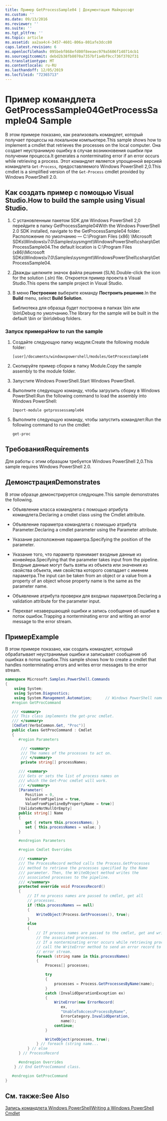 ```yaml
---
title: Пример GetProcessSample04 | Документация Майкрософт
ms.custom: ''
ms.date: 09/13/2016
ms.reviewer: ''
ms.suite: ''
ms.tgt_pltfrm: ''
ms.topic: article
ms.assetid: aa2aa4c4-3457-4601-806a-801afe3dcc80
caps.latest.revision: 6
ms.openlocfilehash: 095bebf868efd00f8eeaec979a5606f140714cb1
ms.sourcegitcommit: debd2b38fb8070a7357bf1a4bf9cc736f3702f31
ms.translationtype: MT
ms.contentlocale: ru-RU
ms.lasthandoff: 12/05/2019
ms.locfileid: "72365713"
---
```

# <a name="getprocesssample04-sample"></a><span data-ttu-id="c5308-102">Пример командлета GetProcessSample04</span><span class="sxs-lookup"><span data-stu-id="c5308-102">GetProcessSample04 Sample</span></span>

<span data-ttu-id="c5308-103">В этом примере показано, как реализовать командлет, который получает процессы на локальном компьютере.</span><span class="sxs-lookup"><span data-stu-id="c5308-103">This sample shows how to implement a cmdlet that retrieves the processes on the local computer.</span></span> <span data-ttu-id="c5308-104">Она создает неустранимую ошибку в случае возникновения ошибки при получении процесса.</span><span class="sxs-lookup"><span data-stu-id="c5308-104">It generates a nonterminating error if an error occurs while retrieving a process.</span></span> <span data-ttu-id="c5308-105">Этот командлет является упрощенной версией командлета `Get-Process`, предоставляемого Windows PowerShell 2,0.</span><span class="sxs-lookup"><span data-stu-id="c5308-105">This cmdlet is a simplified version of the `Get-Process` cmdlet provided by Windows PowerShell 2.0.</span></span>

## <a name="how-to-build-the-sample-using-visual-studio"></a><span data-ttu-id="c5308-106">Как создать пример с помощью Visual Studio.</span><span class="sxs-lookup"><span data-stu-id="c5308-106">How to build the sample using Visual Studio.</span></span>

1. <span data-ttu-id="c5308-107">С установленным пакетом SDK для Windows PowerShell 2,0 перейдите в папку GetProcessSample04</span><span class="sxs-lookup"><span data-stu-id="c5308-107">With the Windows PowerShell 2.0 SDK installed, navigate to the GetProcessSample04 folder.</span></span> <span data-ttu-id="c5308-108">Расположение по умолчанию — C:\Program Files (x86) \Microsoft SDKs\Windows\v7.0\Samples\sysmgmt\WindowsPowerShell\csharp\GetProcessSample04.</span><span class="sxs-lookup"><span data-stu-id="c5308-108">The default location is C:\Program Files (x86)\Microsoft SDKs\Windows\v7.0\Samples\sysmgmt\WindowsPowerShell\csharp\GetProcessSample04.</span></span>

2. <span data-ttu-id="c5308-109">Дважды щелкните значок файла решения (SLN).</span><span class="sxs-lookup"><span data-stu-id="c5308-109">Double-click the icon for the solution (.sln) file.</span></span> <span data-ttu-id="c5308-110">Откроется пример проекта в Visual Studio.</span><span class="sxs-lookup"><span data-stu-id="c5308-110">This opens the sample project in Visual Studio.</span></span>

3. <span data-ttu-id="c5308-111">В меню **Построение** выберите команду **Построить решение**.</span><span class="sxs-lookup"><span data-stu-id="c5308-111">In the **Build** menu, select **Build Solution**.</span></span>

    <span data-ttu-id="c5308-112">Библиотека для образца будет построена в папках \bin или \bin\Debug по умолчанию.</span><span class="sxs-lookup"><span data-stu-id="c5308-112">The library for the sample will be built in the default \bin or \bin\debug folders.</span></span>

### <a name="how-to-run-the-sample"></a><span data-ttu-id="c5308-113">Запуск примера</span><span class="sxs-lookup"><span data-stu-id="c5308-113">How to run the sample</span></span>

1. <span data-ttu-id="c5308-114">Создайте следующую папку модуля:</span><span class="sxs-lookup"><span data-stu-id="c5308-114">Create the following module folder:</span></span>

    `[user]/documents/windowspowershell/modules/GetProcessSample04`

2. <span data-ttu-id="c5308-115">Скопируйте пример сборки в папку Module.</span><span class="sxs-lookup"><span data-stu-id="c5308-115">Copy the sample assembly to the module folder.</span></span>

3. <span data-ttu-id="c5308-116">Запустите Windows PowerShell.</span><span class="sxs-lookup"><span data-stu-id="c5308-116">Start Windows PowerShell.</span></span>

4. <span data-ttu-id="c5308-117">Выполните следующую команду, чтобы загрузить сборку в Windows PowerShell:</span><span class="sxs-lookup"><span data-stu-id="c5308-117">Run the following command to load the assembly into Windows PowerShell:</span></span>

    `Import-module getprossessample04`

5. <span data-ttu-id="c5308-118">Выполните следующую команду, чтобы запустить командлет:</span><span class="sxs-lookup"><span data-stu-id="c5308-118">Run the following command to run the cmdlet:</span></span>

    `get-proc`

## <a name="requirements"></a><span data-ttu-id="c5308-119">Требования</span><span class="sxs-lookup"><span data-stu-id="c5308-119">Requirements</span></span>

<span data-ttu-id="c5308-120">Для работы с этим образцом требуется Windows PowerShell 2,0.</span><span class="sxs-lookup"><span data-stu-id="c5308-120">This sample requires Windows PowerShell 2.0.</span></span>

## <a name="demonstrates"></a><span data-ttu-id="c5308-121">Демонстрация</span><span class="sxs-lookup"><span data-stu-id="c5308-121">Demonstrates</span></span>

<span data-ttu-id="c5308-122">В этом образце демонстрируется следующее.</span><span class="sxs-lookup"><span data-stu-id="c5308-122">This sample demonstrates the following.</span></span>

- <span data-ttu-id="c5308-123">Объявление класса командлета с помощью атрибута командлета.</span><span class="sxs-lookup"><span data-stu-id="c5308-123">Declaring a cmdlet class using the Cmdlet attribute.</span></span>

- <span data-ttu-id="c5308-124">Объявление параметра командлета с помощью атрибута Parameter.</span><span class="sxs-lookup"><span data-stu-id="c5308-124">Declaring a cmdlet parameter using the Parameter attribute.</span></span>

- <span data-ttu-id="c5308-125">Указание расположения параметра.</span><span class="sxs-lookup"><span data-stu-id="c5308-125">Specifying the position of the parameter.</span></span>

- <span data-ttu-id="c5308-126">Указание того, что параметр принимает входные данные из конвейера.</span><span class="sxs-lookup"><span data-stu-id="c5308-126">Specifying that the parameter takes input from the pipeline.</span></span> <span data-ttu-id="c5308-127">Входные данные могут быть взяты из объекта или значения из свойства объекта, имя свойства которого совпадает с именем параметра.</span><span class="sxs-lookup"><span data-stu-id="c5308-127">The input can be taken from an object or a value from a property of an object whose property name is the same as the parameter name.</span></span>

- <span data-ttu-id="c5308-128">Объявление атрибута проверки для входных параметров.</span><span class="sxs-lookup"><span data-stu-id="c5308-128">Declaring a validation attribute for the parameter input.</span></span>

- <span data-ttu-id="c5308-129">Перехват незавершающей ошибки и запись сообщения об ошибке в поток ошибок.</span><span class="sxs-lookup"><span data-stu-id="c5308-129">Trapping a nonterminating error and writing an error message to the error stream.</span></span>

## <a name="example"></a><span data-ttu-id="c5308-130">Пример</span><span class="sxs-lookup"><span data-stu-id="c5308-130">Example</span></span>

<span data-ttu-id="c5308-131">В этом примере показано, как создать командлет, который обрабатывает неустранимые ошибки и записывает сообщения об ошибках в поток ошибок.</span><span class="sxs-lookup"><span data-stu-id="c5308-131">This sample shows how to create a cmdlet that handles nonterminating errors and writes error messages to the error stream.</span></span>

```csharp
namespace Microsoft.Samples.PowerShell.Commands
{
    using System;
    using System.Diagnostics;
    using System.Management.Automation;      // Windows PowerShell namespace.
   #region GetProcCommand

   /// <summary>
   /// This class implements the get-proc cmdlet.
   /// </summary>
   [Cmdlet(VerbsCommon.Get, "Proc")]
   public class GetProcCommand : Cmdlet
   {
      #region Parameters

       /// <summary>
       /// The names of the processes to act on.
       /// </summary>
       private string[] processNames;

      /// <summary>
      /// Gets or sets the list of process names on
      /// which the Get-Proc cmdlet will work.
      /// </summary>
      [Parameter(
         Position = 0,
         ValueFromPipeline = true,
         ValueFromPipelineByPropertyName = true)]
      [ValidateNotNullOrEmpty]
      public string[] Name
      {
         get { return this.processNames; }
         set { this.processNames = value; }
      }

      #endregion Parameters

      #region Cmdlet Overrides

      /// <summary>
      /// The ProcessRecord method calls the Process.GetProcesses
      /// method to retrieve the processes specified by the Name
      /// parameter. Then, the WriteObject method writes the
      /// associated processes to the pipeline.
      /// </summary>
      protected override void ProcessRecord()
      {
          // If no process names are passed to cmdlet, get all
          // processes.
          if (this.processNames == null)
          {
              WriteObject(Process.GetProcesses(), true);
          }
          else
          {
              // If process names are passed to the cmdlet, get and write
              // the associated processes.
              // If a nonterminating error occurs while retrieving processes,
              // call the WriteError method to send an error record to the
              // error stream.
              foreach (string name in this.processNames)
              {
                  Process[] processes;

                  try
                  {
                      processes = Process.GetProcessesByName(name);
                  }
                  catch (InvalidOperationException ex)
                  {
                      WriteError(new ErrorRecord(
                         ex,
                         "UnableToAccessProcessByName",
                         ErrorCategory.InvalidOperation,
                         name));
                      continue;
                  }

                  WriteObject(processes, true);
              } // foreach (string name...
          } // else
      } // ProcessRecord

      #endregion Overrides
    } // End GetProcCommand class.

   #endregion GetProcCommand
}
```

## <a name="see-also"></a><span data-ttu-id="c5308-132">См. также:</span><span class="sxs-lookup"><span data-stu-id="c5308-132">See Also</span></span>

[<span data-ttu-id="c5308-133">Запись командлета Windows PowerShell</span><span class="sxs-lookup"><span data-stu-id="c5308-133">Writing a Windows PowerShell Cmdlet</span></span>](./writing-a-windows-powershell-cmdlet.md)
